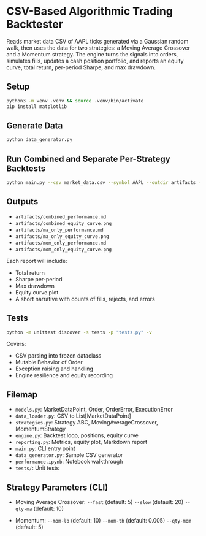 # CSV-Based Algorithmic Trading Backtester

Reads market data CSV of AAPL ticks generated via a Gaussian random walk, then uses the data for two strategies: a Moving Average Crossover and a Momentum strategy. The engine turns the signals into orders, simulates fills, updates a cash position portfolio, and reports an equity curve, total return, per-period Sharpe, and max drawdown.

## Setup

```bash
python3 -m venv .venv && source .venv/bin/activate
pip install matplotlib
```

## Generate Data

```bash
python data_generator.py
```

## Run Combined and Separate Per-Strategy Backtests

```bash
python main.py --csv market_data.csv --symbol AAPL --outdir artifacts --cash 100000 --fail-prob 0.01 --separate --seed 42
```

## Outputs

- `artifacts/combined_performance.md`
- `artifacts/combined_equity_curve.png`
- `artifacts/ma_only_performance.md`
- `artifacts/ma_only_equity_curve.png`
- `artifacts/mom_only_performance.md`
- `artifacts/mom_only_equity_curve.png`

Each report will include:

- Total return 
- Sharpe per-period
- Max drawdown
- Equity curve plot
- A short narrative with counts of fills, rejects, and errors

## Tests

```bash
python -m unittest discover -s tests -p "tests.py" -v
```

Covers:

- CSV parsing into frozen dataclass 
- Mutable Behavior of Order
- Exception raising and handling
- Engine resilience and equity recording


## Filemap

- `models.py`: MarketDataPoint, Order, OrderError, ExecutionError
- `data_loader.py`: CSV to List[MarketDataPoint] 
- `strategies.py`: Strategy ABC, MovingAverageCrossover, MomentumStrategy
- `engine.py`: Backtest loop, positions, equity curve
- `reporting.py`: Metrics, equity plot, Markdown report
- `main.py`: CLI entry point
- `data_generator.py`: Sample CSV generator
- `performance.ipynb`: Notebook walkthrough 
- `tests/`: Unit tests

## Strategy Parameters (CLI)

- Moving Average Crossover:
    `--fast` (default: 5)
    `--slow` (default: 20)
    `--qty-ma` (default: 10)

- Momentum:
    `--mom-lb` (default: 10)
    `--mom-th` (default: 0.005)
    `--qty-mom` (default: 5)
